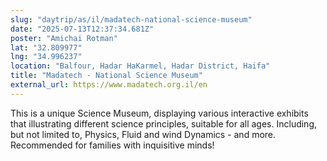 ```yaml
---
slug: "daytrip/as/il/madatech-national-science-museum"
date: "2025-07-13T12:37:34.681Z"
poster: "Amichai Rotman"
lat: "32.809977"
lng: "34.996237"
location: "Balfour, Hadar HaKarmel, Hadar District, Haifa"
title: "Madatech - National Science Museum"
external_url: https://www.madatech.org.il/en
---
```

This is a unique Science Museum, displaying various interactive exhibits that illustrating different science principles, suitable for all ages. Including, but not limited to, Physics, Fluid and wind Dynamics - and more.
Recommended for families with inquisitive minds!   